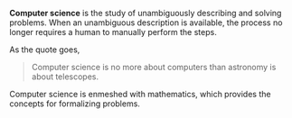 **Computer science** is the study of unambiguously describing and solving problems. When an unambiguous description is available, the process no longer requires a human to manually perform the steps.

As the quote goes,

> Computer science is no more about computers than astronomy is about telescopes.

Computer science is enmeshed with mathematics, which provides the concepts for formalizing problems.